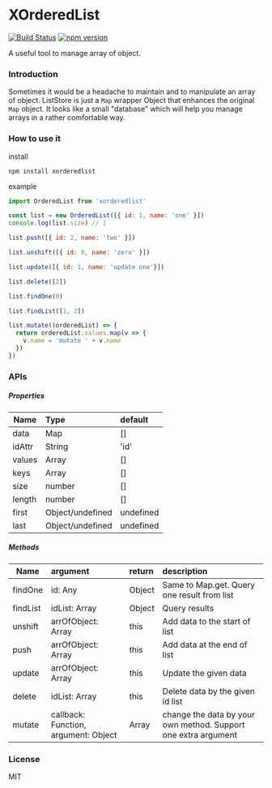 # XOrderedList
[![Build Status](https://travis-ci.org/daiyanze/OrderedList.svg?branch=master)](https://travis-ci.org/daiyanze/OrderedList)
[![npm version](https://badge.fury.io/js/xorderedlist.svg)](https://badge.fury.io/js/xorderedlist)

A useful tool to manage array of object.


### Introduction
Sometimes it would be a headache to maintain and to manipulate an array of object. ListStore is just a `Map` wrapper Object that enhances the original `Map` object. It looks like a small "database" which will help you manage arrays in a rather comfortable way.

### How to use it

install
```
npm install xorderedlist
```

example
```javascript
import OrderedList from 'xorderedlist'

const list = new OrderedList([{ id: 1, name: 'one' }])
console.log(list.size) // 1

list.push([{ id: 2, name: 'two' }])

list.unshift([{ id: 0, name: 'zero' }])

list.update([{ id: 1, name: 'update one'}])

list.delete([2])

list.findOne(0)

list.findList([1, 2])

list.mutate((orderedList) => {
  return orderedList.values.map(v => {
    v.name = 'mutate ' + v.name
  })
})
```

### APIs 
##### Properties
| Name          | Type              | default   |
| ------------- |:----------------- |:----------|
| data          | Map               | []        |
| idAttr        | String            | 'id'      |
| values        | Array             | []        |
| keys          | Array             | []        |
| size          | number            | []        |
| length        | number            | []        |
| first         | Object/undefined  | undefined |
| last          | Object/undefined  | undefined |

##### Methods
| Name          | argument           | return | description  |
| ------------- |:-------------------|:-------|:-------------|
| findOne       | id: Any            | Object | Same to Map.get. Query one result from list |
| findList      | idList: Array      | Object | Query results |
| unshift       | arrOfObject: Array | this   | Add data to the start of list |
| push          | arrOfObject: Array | this   | Add data at the end of list |
| update        | arrOfObject: Array | this   | Update the given data |
| delete        | idList: Array      | this   | Delete data by the given id list |
| mutate        | callback: Function, argument: Object | Array | change the data by your own method. Support one extra argument |

### License
MIT

